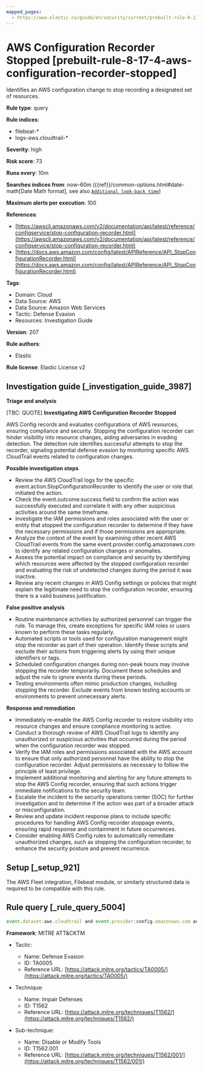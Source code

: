 ```yaml
---
mapped_pages:
  - https://www.elastic.co/guide/en/security/current/prebuilt-rule-8-17-4-aws-configuration-recorder-stopped.html
---
```


# AWS Configuration Recorder Stopped [prebuilt-rule-8-17-4-aws-configuration-recorder-stopped]

Identifies an AWS configuration change to stop recording a designated set of resources.

**Rule type**: query

**Rule indices**:

* filebeat-*
* logs-aws.cloudtrail-*

**Severity**: high

**Risk score**: 73

**Runs every**: 10m

**Searches indices from**: now-60m ({{ref}}/common-options.html#date-math[Date Math format], see also [`Additional look-back time`](docs-content://solutions/security/detect-and-alert/create-detection-rule.md#rule-schedule))

**Maximum alerts per execution**: 100

**References**:

* [https://awscli.amazonaws.com/v2/documentation/api/latest/reference/configservice/stop-configuration-recorder.html](https://awscli.amazonaws.com/v2/documentation/api/latest/reference/configservice/stop-configuration-recorder.html)
* [https://docs.aws.amazon.com/config/latest/APIReference/API_StopConfigurationRecorder.html](https://docs.aws.amazon.com/config/latest/APIReference/API_StopConfigurationRecorder.html)

**Tags**:

* Domain: Cloud
* Data Source: AWS
* Data Source: Amazon Web Services
* Tactic: Defense Evasion
* Resources: Investigation Guide

**Version**: 207

**Rule authors**:

* Elastic

**Rule license**: Elastic License v2

## Investigation guide [_investigation_guide_3987]

**Triage and analysis**

[TBC: QUOTE]
**Investigating AWS Configuration Recorder Stopped**

AWS Config records and evaluates configurations of AWS resources, ensuring compliance and security. Stopping the configuration recorder can hinder visibility into resource changes, aiding adversaries in evading detection. The detection rule identifies successful attempts to stop the recorder, signaling potential defense evasion by monitoring specific AWS CloudTrail events related to configuration changes.

**Possible investigation steps**

* Review the AWS CloudTrail logs for the specific event.action:StopConfigurationRecorder to identify the user or role that initiated the action.
* Check the event.outcome:success field to confirm the action was successfully executed and correlate it with any other suspicious activities around the same timeframe.
* Investigate the IAM permissions and roles associated with the user or entity that stopped the configuration recorder to determine if they have the necessary permissions and if those permissions are appropriate.
* Analyze the context of the event by examining other recent AWS CloudTrail events from the same event.provider:config.amazonaws.com to identify any related configuration changes or anomalies.
* Assess the potential impact on compliance and security by identifying which resources were affected by the stopped configuration recorder and evaluating the risk of undetected changes during the period it was inactive.
* Review any recent changes in AWS Config settings or policies that might explain the legitimate need to stop the configuration recorder, ensuring there is a valid business justification.

**False positive analysis**

* Routine maintenance activities by authorized personnel can trigger the rule. To manage this, create exceptions for specific IAM roles or users known to perform these tasks regularly.
* Automated scripts or tools used for configuration management might stop the recorder as part of their operation. Identify these scripts and exclude their actions from triggering alerts by using their unique identifiers or tags.
* Scheduled configuration changes during non-peak hours may involve stopping the recorder temporarily. Document these schedules and adjust the rule to ignore events during these periods.
* Testing environments often mimic production changes, including stopping the recorder. Exclude events from known testing accounts or environments to prevent unnecessary alerts.

**Response and remediation**

* Immediately re-enable the AWS Config recorder to restore visibility into resource changes and ensure compliance monitoring is active.
* Conduct a thorough review of AWS CloudTrail logs to identify any unauthorized or suspicious activities that occurred during the period when the configuration recorder was stopped.
* Verify the IAM roles and permissions associated with the AWS account to ensure that only authorized personnel have the ability to stop the configuration recorder. Adjust permissions as necessary to follow the principle of least privilege.
* Implement additional monitoring and alerting for any future attempts to stop the AWS Config recorder, ensuring that such actions trigger immediate notifications to the security team.
* Escalate the incident to the security operations center (SOC) for further investigation and to determine if the action was part of a broader attack or misconfiguration.
* Review and update incident response plans to include specific procedures for handling AWS Config recorder stoppage events, ensuring rapid response and containment in future occurrences.
* Consider enabling AWS Config rules to automatically remediate unauthorized changes, such as stopping the configuration recorder, to enhance the security posture and prevent recurrence.


## Setup [_setup_921]

The AWS Fleet integration, Filebeat module, or similarly structured data is required to be compatible with this rule.


## Rule query [_rule_query_5004]

```js
event.dataset:aws.cloudtrail and event.provider:config.amazonaws.com and event.action:StopConfigurationRecorder and event.outcome:success
```

**Framework**: MITRE ATT&CKTM

* Tactic:

    * Name: Defense Evasion
    * ID: TA0005
    * Reference URL: [https://attack.mitre.org/tactics/TA0005/](https://attack.mitre.org/tactics/TA0005/)

* Technique:

    * Name: Impair Defenses
    * ID: T1562
    * Reference URL: [https://attack.mitre.org/techniques/T1562/](https://attack.mitre.org/techniques/T1562/)

* Sub-technique:

    * Name: Disable or Modify Tools
    * ID: T1562.001
    * Reference URL: [https://attack.mitre.org/techniques/T1562/001/](https://attack.mitre.org/techniques/T1562/001/)



